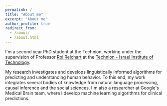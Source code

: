 ```yaml
---
permalink: /
title: "About me"
excerpt: "About me"
author_profile: true
redirect_from: 
  - /about/
  - /about.html
---
```


I'm a second year PhD student at the Technion, working under the supervision of Professor <a href = "https://ie.technion.ac.il/~roiri/">Roi Reichart</a> at the <a href = "http://www.technion.ac.il">Technion - Israel Institute of Technology</a>. 

My research investigates and develops linguistically informed algorithms for predicting and understanding human behavior. To this end, my work integrates several bodies of knowledge from natural language processing, causal inference and the social sciences. I'm also a researcher at Google's Medical Brain team, where I develop machine learning algorithms for clinical predictions.
